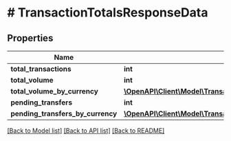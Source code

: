 # # TransactionTotalsResponseData

## Properties

Name | Type | Description | Notes
------------ | ------------- | ------------- | -------------
**total_transactions** | **int** |  |
**total_volume** | **int** |  |
**total_volume_by_currency** | [**\OpenAPI\Client\Model\TransactionTotalVolumeByCurrencyArray[]**](TransactionTotalVolumeByCurrencyArray.md) |  |
**pending_transfers** | **int** |  |
**pending_transfers_by_currency** | [**\OpenAPI\Client\Model\TransactionPendingTransfersByCurrencyArray[]**](TransactionPendingTransfersByCurrencyArray.md) |  |

[[Back to Model list]](../../README.md#models) [[Back to API list]](../../README.md#endpoints) [[Back to README]](../../README.md)
